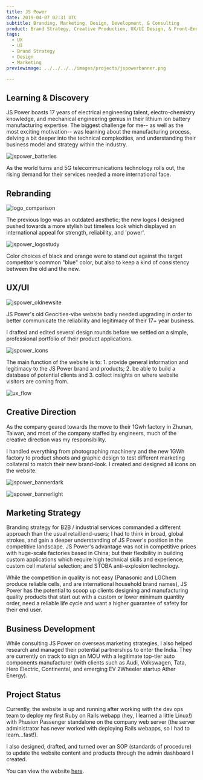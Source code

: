 ```yaml
---
title: JS Power
date: 2019-04-07 02:31 UTC
subtitle: Branding, Marketing, Design, Development, & Consulting
product: Brand Strategy, Creative Production, UX/UI Design, & Front-End Development
tags:
  - UX
  - UI
  - Brand Strategy
  - Design
  - Marketing
previewimage: ../../../../images/projects/jspowerbanner.png

---
```


## Learning & Discovery

JS Power boasts 17 years of electrical engineering talent, electro-chemistry knowledge, and mechanical engineering genius in their lithium ion battery manufacturing expertise. The biggest challenge for me-- as well as the most exciting motivation-- was learning about the manufacturing process, delving a bit deeper into the technical complexities, and understanding their business model and strategy within the industry.

![jspower_batteries](../images/projects/jsp_celltrio.jpg)

As the world turns and 5G telecommunications technology rolls out, the rising demand for their services needed a more international face.


## Rebranding

![logo_comparison](../images/projects/jsp_logo_compare.png)

The previous logo was an outdated aesthetic; the new logos I designed pushed towards a more stylish but timeless look which displayed an international appeal for strength, reliability, and 'power'.

![jspower_logostudy](../images/projects/jsp_logostudy.png)

Color choices of black and orange were to stand out against the target competitor's common "blue" color, but also to keep a kind of consistency between the old and the new.

## UX/UI

![jspower_oldnewsite](../images/projects/jsp_oldsite.png)

JS Power's old Geocities-vibe website badly needed upgrading in order to better communicate the reliability and legitimacy of their 17+ year business.

I drafted and edited several design rounds before we settled on a simple, professional portfolio of their product applications.

![jspower_icons](../images/projects/jsp_icons.png)

The main function of the website is to: 1. provide general information and legitimacy to the JS Power brand and products; 2. be able to build a database of potential clients and 3. collect insights on where website visitors are coming from.

![ux_flow](../images/projects/jsp_ux.png)

## Creative Direction

As the company geared towards the move to their 1Gwh factory in Zhunan, Taiwan, and most of the company staffed by engineers, much of the creative direction was my responsibility.

I handled everything from photographing machinery and the new 1GWh factory to product shoots and graphic design to test different marketing collateral to match their new brand-look. I created and designed all icons on the website.

![jspower_bannerdark](../images/projects/jsp_banner1.png)

![jspower_bannerlight](../images/projects/jsp_banner2.png)

## Marketing Strategy

Branding strategy for B2B / industrial services commanded a different approach than the usual retail/end-users; I had to think in broad, global strokes, and gain a deeper understanding of JS Power's position in the competitive landscape. JS Power's advantage was not in competitive prices with huge-scale factories based in China; but their flexibility in building custom applications which require high technical skills and experience; custom cell material selection; and STOBA anti-explosion technology.

While the competition in quality is not easy (Panasonic and LGChem produce reliable cells, and are international household brand names),  JS Power has the potential to scoop up clients designing and manufacturing quality products that start out with a custom or lower minimum quantity order, need a reliable life cycle and want a higher guarantee of safety for their end user.

## Business Development

While consulting JS Power on overseas marketing strategies, I also helped research and managed their potential partnerships to enter the India. They are currently on track to sign an MOU with a legitimate top-tier auto components manufacturer (with clients such as Audi, Volkswagen, Tata, Hero Electric, Continental, and emerging EV 2Wheeler startup Ather Energy).

## Project Status

Currently, the website is up and running after working with the dev ops team to deploy my first Ruby on Rails webapp (hey, I learned a little Linux!) with Phusion Passenger standalone on the company web server (the server administrator has never worked with deploying Rails webapps, so I had to learn...fast!). 

I also designed, drafted, and turned over an SOP (standards of procedure) to update the website content and products through the admin dashboard I created. 

You can view the website [here](http://www.jspower.com.tw). 


